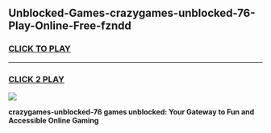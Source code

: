 
## Unblocked-Games-crazygames-unblocked-76-Play-Online-Free-fzndd
<h3>
<a href="https://premium76.site?title=crazygames-unblocked-76&ref=26A">CLICK TO PLAY</a></h3>
<hr>

<h3>
<a href="https://premium76.site?title=crazygames-unblocked-76&ref=26A">CLICK 2 PLAY</a>
  
</h3>

<a href="https://premium76.site?title=crazygames-unblocked-76&ref=26A"><img src="https://clearcache.store/games.png"></a>


**crazygames-unblocked-76 games unblocked: Your Gateway to Fun and Accessible Online Gaming**
